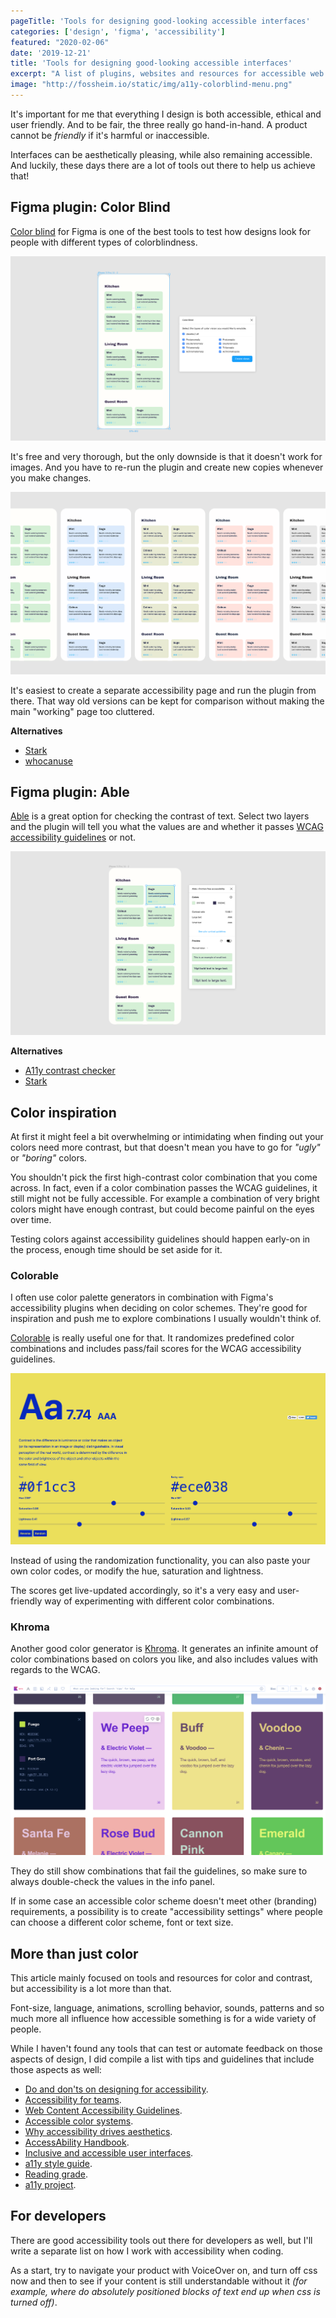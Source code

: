 ```yaml
---
pageTitle: 'Tools for designing good-looking accessible interfaces'
categories: ['design', 'figma', 'accessibility']
featured: "2020-02-06"
date: '2019-12-21'
title: 'Tools for designing good-looking accessible interfaces'
excerpt: "A list of plugins, websites and resources for accessible web design"
image: "http://fossheim.io/static/img/a11y-colorblind-menu.png"
---
```


It's important for me that everything I design is both accessible, ethical and user friendly. And to be fair, the three really go hand-in-hand. A product cannot be *friendly* if it's harmful or inaccessible.

Interfaces can be aesthetically pleasing, while also remaining accessible. And luckily, these days there are a lot of tools out there to help us achieve that!

## Figma plugin: Color Blind

[Color blind](https://www.figma.com/c/plugin/733343906244951586/Color-Blind) for Figma is one of the best tools to test how designs look for people with different types of colorblindness. 

<img class="wide" src="/static/img/a11y-colorblind-menu.png" alt="Screenshot of the color blind plugin for Figma" />

It's free and very thorough, but the only downside is that it doesn't work for images. And you have to re-run the plugin and create new copies whenever you make changes. 

<img class="wide" src="/static/img/a11y-colorblind.png" alt="Screenshot of the color blind plugin for Figma" />

It's easiest to create a separate accessibility page and run the plugin from there. That way old versions can be kept for comparison without making the main "working" page too cluttered.

**Alternatives**

- [Stark](https://www.figma.com/c/plugin/732603254453395948/Stark)
- [whocanuse](https://whocanuse.com/) 

## Figma plugin: Able

[Able](https://www.figma.com/c/plugin/734693888346260052/Able-%E2%80%93-Friction-free-accessibility) is a great option for checking the contrast of text. Select two layers and the plugin will tell you what the values are and whether it passes [WCAG accessibility guidelines](https://www.w3.org/TR/WCAG20/) or not.

<img class="wide" src="/static/img/a11y-able.png" alt="Screenshot of the Able plugin for figma" />

**Alternatives**

- [A11y contrast checker](https://www.figma.com/c/plugin/733159460536249875/A11y---Color-Contrast-Checker)
- [Stark](https://www.figma.com/c/plugin/732603254453395948/Stark) 

## Color inspiration

At first it might feel a bit overwhelming or intimidating when finding out your colors need more contrast, but that doesn't mean you have to go for *"ugly"* or *"boring"* colors.

You shouldn't pick the first high-contrast color combination that you come across. In fact, even if a color combination passes the WCAG guidelines, it still might not be fully accessible. For example a combination of very bright colors might have enough contrast, but could become painful on the eyes over time. 

Testing colors against accessibility guidelines should happen early-on in the process, enough time should be set aside for it. 

### Colorable 

I often use color palette generators in combination with Figma's accessibility plugins when deciding on color schemes. They're good for inspiration and push me to explore combinations I usually wouldn't think of. 

[Colorable](https://colorable.jxnblk.com/) is really useful one for that. It randomizes predefined color combinations and includes pass/fail scores for the WCAG accessibility guidelines.

<img class="wide" src="/static/img/a11y-colorable.png" alt="Screenshot of colorable" />

Instead of using the randomization functionality, you can also paste your own color codes, or modify the hue, saturation and lightness.

The scores get live-updated accordingly, so it's a very easy and user-friendly way of experimenting with different color combinations.

### Khroma

Another good color generator is [Khroma](http://khroma.co/). It generates an infinite amount of color combinations based on colors you like, and also includes values with regards to the WCAG. 

<img class="wide" src="/static/img/a11y-khorma.png" alt="Screenshot of Khroma" />

They do still show combinations that fail the guidelines, so make sure to always double-check the values in the info panel.

If in some case an accessible color scheme doesn't meet other (branding) requirements, a possibility is to create "accessibility settings" where people can choose a different color scheme, font or text size. 

## More than just color

This article mainly focused on tools and resources for color and contrast, but accessibility is a lot more than that. 

Font-size, language, animations, scrolling behavior, sounds, patterns and so much more all influence how accessible something is for a wide variety of people. 

While I haven't found any tools that can test or automate feedback on those aspects of design, I did compile a list with tips and guidelines that include those aspects as well:

- [Do and don'ts on designing for accessibility](https://accessibility.blog.gov.uk/2016/09/02/dos-and-donts-on-designing-for-accessibility/).
- [Accessibility for teams](https://accessibility.digital.gov/).
- [Web Content Accessibility Guidelines](https://www.w3.org/TR/WCAG20/).
- [Accessible color systems](https://stripe.com/en-no/blog/accessible-color-systems).
- [Why accessibility drives aesthetics](https://uxdesign.cc/accessibility-drives-aesthetics-5aef77b5d2aa?).
- [AccessAbility Handbook](https://www.rgd.ca/database/files/library/RGD_AccessAbility_Handbook.pdf).
- [Inclusive and accessible user interfaces](https://trydesignlab.com/blog/40-tips-inclusion-accessibility-user-interface-design/).
- [a11y style guide](https://a11y-style-guide.com/style-guide/).
- [Reading grade](https://www.perrymarshall.com/grade/).
- [a11y project](https://a11yproject.com/).

## For developers

There are good accessibility tools out there for developers as well, but I'll write a separate list on how I work with accessibility when coding.

As a start, try to navigate your product with VoiceOver on, and turn off css now and then to see if your content is still understandable without it *(for example, where do absolutely positioned blocks of text end up when css is turned off)*.